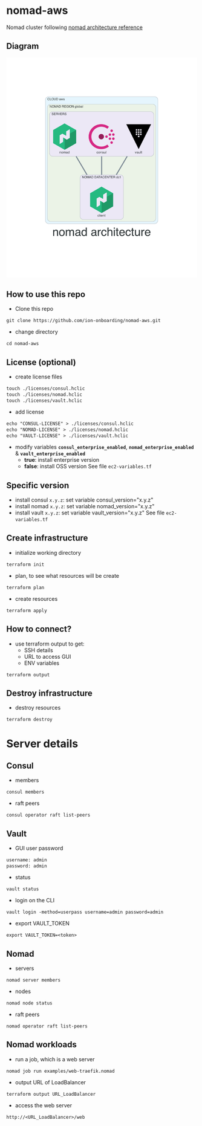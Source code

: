 # nomad-aws
Nomad cluster following [nomad architecture reference](https://learn.hashicorp.com/tutorials/nomad/production-reference-architecture-vm-with-consul?in=nomad/enterprise)

## Diagram
![](./diagram/diagram.png)

## How to use this repo
- Clone this repo
```
git clone https://github.com/ion-onboarding/nomad-aws.git
```

- change directory
```
cd nomad-aws
```

## License (optional)
- create license files
```
touch ./licenses/consul.hclic
touch ./licenses/nomad.hclic
touch ./licenses/vault.hclic
```

- add license
```
echo "CONSUL-LICENSE" > ./licenses/consul.hclic
echo "NOMAD-LICENSE" > ./licenses/nomad.hclic
echo "VAULT-LICENSE" > ./licenses/vault.hclic
```

- modify variables __`consul_enterprise_enabled`__, __`nomad_enterprise_enabled`__ & __`vault_enterprise_enabled`__
  - __true__: install enterprise version
  - __false__: install OSS version
See file `ec2-variables.tf`

## Specific version
- install consul `x.y.z`: set variable consul_version="x.y.z"
- install nomad `x.y.z`: set variable nomad_version="x.y.z"
- install vault `x.y.z`: set variable vault_version="x.y.z"
See file `ec2-variables.tf`

## Create infrastructure
- initialize working directory
```
terraform init
```

- plan, to see what resources will be create
```
terraform plan
```

- create resources
```
terraform apply
```

## How to connect?
- use terraform output to get:
  - SSH details
  - URL to access GUI
  - ENV variables
```
terraform output
```

## Destroy infrastructure
- destroy resources
```
terraform destroy
```

# Server details

## Consul
- members
```
consul members
```

- raft peers
```
consul operator raft list-peers
```

## Vault
- GUI user password
```
username: admin
password: admin
```
- status
```
vault status
```

- login on the CLI
```
vault login -method=userpass username=admin password=admin
```

- export VAULT_TOKEN
```
export VAULT_TOKEN=<token>
```

## Nomad
- servers
```
nomad server members
```

- nodes
```
nomad node status
```

- raft peers
```
nomad operator raft list-peers
```

## Nomad workloads
- run a job, which is a web server
```
nomad job run examples/web-traefik.nomad
```

- output URL of LoadBalancer
```
terraform output URL_LoadBalancer
```

- access the web server
```
http://<URL_LoadBalancer>/web
```
